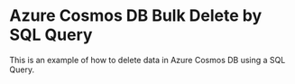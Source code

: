 # Azure Cosmos DB Bulk Delete by SQL Query
This is an example of how to delete data in Azure Cosmos DB using a SQL Query.

